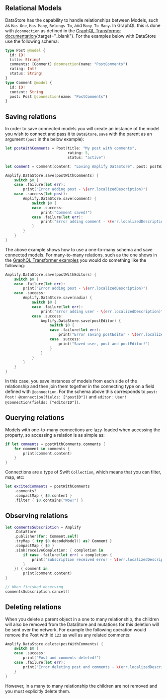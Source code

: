 ## Relational Models

DataStore has the capability to handle relationships between Models, such as `Has One`, `Has Many`, `Belongs To`, and `Many To Many`. In GraphQL this is done with `@connection` as defined in the [GraphQL Transformer documentation](https://aws-amplify.github.io/docs/cli-toolchain/graphql#connection){:target="_blank"}. For the examples below with DataStore use the following schema:

```graphql
type Post @model {
  id: ID!
  title: String!
  comments: [Comment] @connection(name: "PostComments")
  rating: Int!
  status: String!
}
type Comment @model {
  id: ID!
  content: String
  post: Post @connection(name: "PostComments")
}
```

## Saving relations

In order to save connected models you will create an instance of the model you wish to connect and pass it to `DataStore.save` with the parent as an argument (`post` in the below example):

```swift
let postWithComments = Post(title: "My post with comments",
                            rating: 5,
                            status: "active")

let comment = Comment(content: "Loving Amplify DataStore", post: postWithComments)

Amplify.DataStore.save(postWithComments) {
    switch $0 {
    case .failure(let err):
        print("Error adding post - \(err.localizedDescription)")
    case .success(let post):
        Amplify.DataStore.save(comment) {
            switch $0 {
            case .success:
                print("Comment saved!")
            case .failure(let err):
                print("Error adding comment - \(err.localizedDescription)")
            }
        }
    }
}
```

The above example shows how to use a one-to-many schema and save connected models. For many-to-many relations, such as the one shows in the [GraphQL Transformer examples](https://aws-amplify.github.io/docs/cli-toolchain/graphql#connection) you would do something like the following:

```swift
Amplify.DataStore.save(postWithEditors) {
    switch $0 {
    case .failure(let err):
        print("Error adding post - \(err.localizedDescription)")
    case .success:
        Amplify.DataStore.save(nadia) {
            switch $0 {
            case .failure(let err):
                print("Error adding user - \(err.localizedDescription)")
            case .success:
                Amplify.DataStore.save(postEditor) {
                    switch $0 {
                    case .failure(let err):
                        print("Error saving postEditor - \(err.localizedDescription)")
                    case .success:
                        print("Saved user, post and postEditor!")
                    }
                }
            }
        }
    }
}
```

In this case, you save instances of models from each side of the relationship and then join them together in the connecting type on a field defined with `@connection`. For the schema above this corresponds to `post: Post! @connection(fields: ["postID"])` and `editor: User! @connection(fields: ["editorID"])`.

## Querying relations

Models with one-to-many connections are lazy-loaded when accessing the property, so accessing a relation is as simple as:

```swift
if let comments = postWithComments.comments {
    for comment in comments {
        print(comment.content)
    }
}
```

Connections are a type of Swift `Collection`, which means that you can filter, map, etc:

```swift
let excitedComments = postWithComments
    .comments?
    .compactMap { $0.content }
    .filter { $0.contains("Wow!") }
```

## Observing relations

```swift
let commentsSubscription = Amplify
    .DataStore
    .publisher(for: Comment.self)
    .tryMap { try $0.decodeModel() as? Comment }
    .compactMap { $0 }
    .sink(receiveCompletion: { completion in
        if case .failure(let err) = completion {
            print("Subscription received error - \(err.localizedDescription)")
        }
    }) { comment in
        print(comment.content)
}

// When finished observing
commentsSubscription.cancel()
```

## Deleting relations

When you delete a parent object in a one to many relationship, the children will also be removed from the DataStore and mutations for this deletion will be sent over the network. For example the following operation would remove the Post with id `123` as well as any related comments:

```swift
Amplify.DataStore.delete(postWithComments) {
    switch $0 {
    case .success:
        print("Post and comments deleted!")
    case .failure(let err):
        print("Error deleting post and comments - \(err.localizedDescription)")
    }
}
```

However, in a many to many relationship the children are not removed and you must explicitly delete them.
